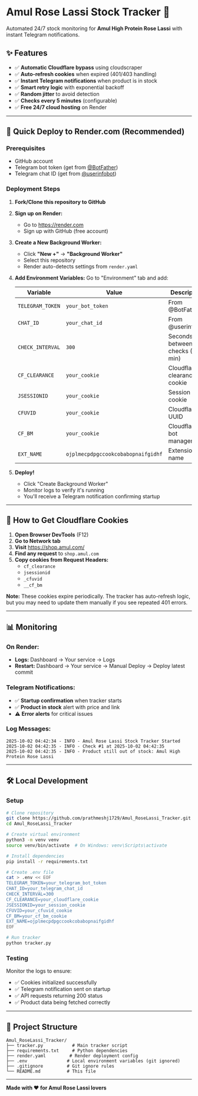 # Amul Rose Lassi Stock Tracker 🥛

Automated 24/7 stock monitoring for **Amul High Protein Rose Lassi** with instant Telegram notifications.

## ✨ Features

- ✅ **Automatic Cloudflare bypass** using cloudscraper
- ✅ **Auto-refresh cookies** when expired (401/403 handling)
- ✅ **Instant Telegram notifications** when product is in stock
- ✅ **Smart retry logic** with exponential backoff
- ✅ **Random jitter** to avoid detection
- ✅ **Checks every 5 minutes** (configurable)
- ✅ **Free 24/7 cloud hosting** on Render

---

## 🚀 Quick Deploy to Render.com (Recommended)

### Prerequisites

- GitHub account
- Telegram bot token (get from [@BotFather](https://t.me/BotFather))
- Telegram chat ID (get from [@userinfobot](https://t.me/userinfobot))

### Deployment Steps

1. **Fork/Clone this repository to GitHub**

2. **Sign up on Render:**

   - Go to https://render.com
   - Sign up with GitHub (free account)

3. **Create a New Background Worker:**

   - Click **"New +"** → **"Background Worker"**
   - Select this repository
   - Render auto-detects settings from `render.yaml`

4. **Add Environment Variables:**
   Go to "Environment" tab and add:

   | Variable         | Value                              | Description                    |
   | ---------------- | ---------------------------------- | ------------------------------ |
   | `TELEGRAM_TOKEN` | `your_bot_token`                   | From @BotFather                |
   | `CHAT_ID`        | `your_chat_id`                     | From @userinfobot              |
   | `CHECK_INTERVAL` | `300`                              | Seconds between checks (5 min) |
   | `CF_CLEARANCE`   | `your_cookie`                      | Cloudflare clearance cookie    |
   | `JSESSIONID`     | `your_cookie`                      | Session cookie                 |
   | `CFUVID`         | `your_cookie`                      | Cloudflare UUID                |
   | `CF_BM`          | `your_cookie`                      | Cloudflare bot management      |
   | `EXT_NAME`       | `ojplmecpdpgccookcobabopnaifgidhf` | Extension name                 |

5. **Deploy!**
   - Click "Create Background Worker"
   - Monitor logs to verify it's running
   - You'll receive a Telegram notification confirming startup

---

## 🍪 How to Get Cloudflare Cookies

1. **Open Browser DevTools** (F12)
2. **Go to Network tab**
3. **Visit** https://shop.amul.com/
4. **Find any request** to `shop.amul.com`
5. **Copy cookies from Request Headers:**
   - `cf_clearance`
   - `jsessionid`
   - `_cfuvid`
   - `__cf_bm`

**Note:** These cookies expire periodically. The tracker has auto-refresh logic, but you may need to update them manually if you see repeated 401 errors.

---

## 📊 Monitoring

### On Render:

- **Logs:** Dashboard → Your service → Logs
- **Restart:** Dashboard → Your service → Manual Deploy → Deploy latest commit

### Telegram Notifications:

- ✅ **Startup confirmation** when tracker starts
- ✅ **Product in stock** alert with price and link
- ⚠️ **Error alerts** for critical issues

### Log Messages:

```
2025-10-02 04:42:34 - INFO - Amul Rose Lassi Stock Tracker Started
2025-10-02 04:42:35 - INFO - Check #1 at 2025-10-02 04:42:35
2025-10-02 04:42:35 - INFO - Product still out of stock: Amul High Protein Rose Lassi
```

---

## 🛠️ Local Development

### Setup

```bash
# Clone repository
git clone https://github.com/prathmeshj1729/Amul_RoseLassi_Tracker.git
cd Amul_RoseLassi_Tracker

# Create virtual environment
python3 -m venv venv
source venv/bin/activate  # On Windows: venv\Scripts\activate

# Install dependencies
pip install -r requirements.txt

# Create .env file
cat > .env << EOF
TELEGRAM_TOKEN=your_telegram_bot_token
CHAT_ID=your_telegram_chat_id
CHECK_INTERVAL=300
CF_CLEARANCE=your_cloudflare_cookie
JSESSIONID=your_session_cookie
CFUVID=your_cfuvid_cookie
CF_BM=your_cf_bm_cookie
EXT_NAME=ojplmecpdpgccookcobabopnaifgidhf
EOF

# Run tracker
python tracker.py
```

### Testing

Monitor the logs to ensure:

- ✅ Cookies initialized successfully
- ✅ Telegram notification sent on startup
- ✅ API requests returning 200 status
- ✅ Product data being fetched correctly

---

## 📁 Project Structure

```
Amul_RoseLassi_Tracker/
├── tracker.py           # Main tracker script
├── requirements.txt     # Python dependencies
├── render.yaml         # Render deployment config
├── .env               # Local environment variables (git ignored)
├── .gitignore         # Git ignore rules
└── README.md          # This file
```

---



**Made with ❤️ for Amul Rose Lassi lovers**
